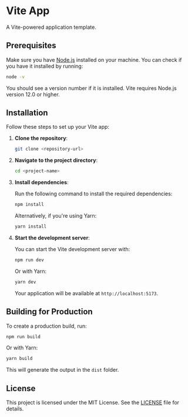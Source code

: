 # Vite App

A Vite-powered application template.

## Prerequisites

Make sure you have [Node.js](https://nodejs.org/) installed on your machine. You can check if you have it installed by running:

```bash
node -v
```

You should see a version number if it is installed. Vite requires Node.js version 12.0 or higher.

## Installation

Follow these steps to set up your Vite app:

1. **Clone the repository**:

   ```bash
   git clone <repository-url>
   ```

2. **Navigate to the project directory**:

   ```bash
   cd <project-name>
   ```

3. **Install dependencies**:

   Run the following command to install the required dependencies:

   ```bash
   npm install
   ```

   Alternatively, if you're using Yarn:

   ```bash
   yarn install
   ```

4. **Start the development server**:

   You can start the Vite development server with:

   ```bash
   npm run dev
   ```

   Or with Yarn:

   ```bash
   yarn dev
   ```

   Your application will be available at `http://localhost:5173`.

## Building for Production

To create a production build, run:

```bash
npm run build
```

Or with Yarn:

```bash
yarn build
```

This will generate the output in the `dist` folder.

## License

This project is licensed under the MIT License. See the [LICENSE](LICENSE) file for details.
